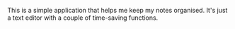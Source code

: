 This is a simple application that helps me keep my notes organised. It's just a text editor with a couple of time-saving functions. 
